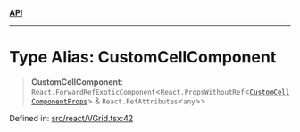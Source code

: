 [**API**](../../API.md)

***

# Type Alias: CustomCellComponent

> **CustomCellComponent**: `React.ForwardRefExoticComponent`\<`React.PropsWithoutRef`\<[`CustomCellComponentProps`](../interfaces/CustomCellComponentProps.md)\> & `React.RefAttributes`\<`any`\>\>

Defined in: [src/react/VGrid.tsx:42](https://github.com/inokawa/virtua/blob/7faa1c9626ffccb8cf89f6e34847fc072e89e4cf/src/react/VGrid.tsx#L42)
